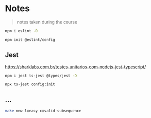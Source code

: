 # Notes

> notes taken during the course

```sh
npm i eslint -D 
```

```sh
npm init @eslint/config
```

## Jest

https://sharklabs.com.br/testes-unitarios-com-nodejs-jest-typescript/

```sh
npm i jest ts-jest @types/jest -D
```

```sh
npx ts-jest config:init
```

## ...

```sh
make new l=easy c=valid-subsequence 
```
